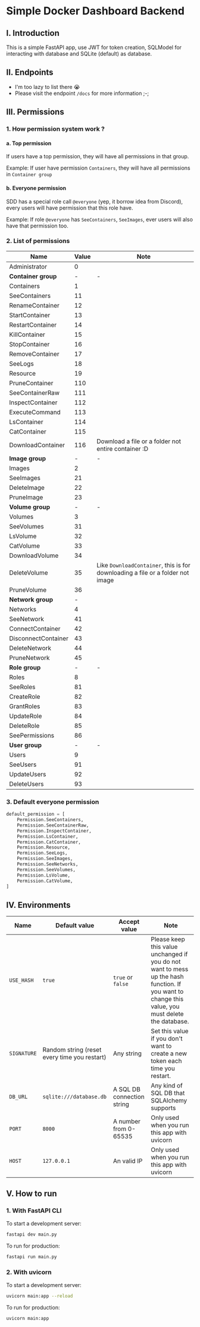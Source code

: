 # Simple Docker Dashboard Backend

## I. Introduction

This is a simple FastAPI app, use JWT for token creation, SQLModel for interacting with database and SQLite (default) as database.

## II. Endpoints

* I'm too lazy to list there 😭
* Please visit the endpoint `/docs` for more information ;-;

## III. Permissions

### 1. How permission system work ?

#### a. Top permission

If users have a top permission, they will have all permissions in that group.

Example: If user have permission `Containers`, they will have all permissions in `Container group`

#### b. Everyone permission

SDD has a special role call `@everyone` (yep, it borrow idea from Discord), every users will have permission that this role have.

Example: If role `@everyone` has `SeeContainers`, `SeeImages`, ever users will also have that permission too.

### 2. List of permissions

|Name|Value|Note
|-|-|-|
Administrator|0
**Container group**|-|-
Containers|1
SeeContainers|11
RenameContainer|12
StartContainer|13
RestartContainer|14
KillContainer|15
StopContainer|16
RemoveContainer|17
SeeLogs|18
Resource|19
PruneContainer|110
SeeContainerRaw|111
InspectContainer|112
ExecuteCommand|113
LsContainer|114
CatContainer|115
DownloadContainer|116|Download a file or a folder not entire container :D
**Image group**|-|-
Images|2
SeeImages|21
DeleteImage|22
PruneImage|23
**Volume group**|-|-
Volumes|3
SeeVolumes|31
LsVolume|32
CatVolume|33
DownloadVolume|34
DeleteVolume|35|Like `DownloadContainer`, this is for downloading a file or a folder not image
PruneVolume|36
**Network group**|-
Networks|4
SeeNetwork|41
ConnectContainer|42
DisconnectContainer|43
DeleteNetwork|44
PruneNetwork|45
**Role group**|-|-
Roles|8
SeeRoles|81
CreateRole|82
GrantRoles|83
UpdateRole|84
DeleteRole|85
SeePermissions|86
**User group**|-|-
Users|9
SeeUsers|91
UpdateUsers|92
DeleteUsers|93

### 3. Default everyone permission

```python
default_permission = [
    Permission.SeeContainers,
    Permission.SeeContainerRaw,
    Permission.InspectContainer,
    Permission.LsContainer,
    Permission.CatContainer,
    Permission.Resource,
    Permission.SeeLogs,
    Permission.SeeImages,
    Permission.SeeNetworks,
    Permission.SeeVolumes,
    Permission.LsVolume,
    Permission.CatVolume,
]
```

## IV. Environments

|Name|Default value|Accept value|Note|
|----|-------------|------------|----|
|`USE_HASH`|`true`|`true` or `false`|Please keep this value unchanged if you do not want to mess up the hash function. If you want to change this value, you must delete the database.|
|`SIGNATURE`|Random string (reset every time you restart)|Any string|Set this value if you don't want to create a new token each time you restart.|
|`DB_URL`|`sqlite:///database.db`|A SQL DB connection string|Any kind of SQL DB that SQLAlchemy supports|
|`PORT`|`8000`|A number from 0-65535|Only used when you run this app with uvicorn|
|`HOST`|`127.0.0.1`|An valid IP|Only used when you run this app with uvicorn|

## V. How to run

### 1. With FastAPI CLI

To start a development server:

```bash
fastapi dev main.py
```

To run for production:

```bash
fastapi run main.py
```

### 2. With uvicorn

To start a development server:

```bash
uvicorn main:app --reload
```

To run for production:

```bash
uvicorn main:app
```
